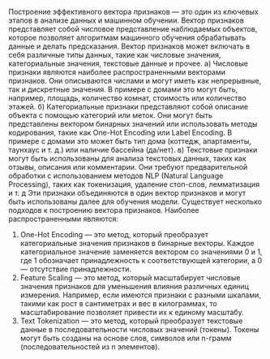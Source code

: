 Построение эффективного вектора признаков — это один из ключевых этапов в анализе данных и машинном обучении. 
Вектор признаков представляет собой числовое представление наблюдаемых объектов, которое позволяет алгоритмам машинного обучения 
обрабатывать данные и делать предсказания. Вектор признаков может включать в себя различные типы данных, такие как числовые значения, категориальные значения, 
текстовые данные и прочее.
а) Числовые признаки являются наиболее распространенными векторами признаков. Они описываются числами и могут иметь как непрерывные, 
так и дискретные значения. В примере с домами это могут быть, например, площадь, количество комнат, стоимость или количество этажей.
б) Категориальные признаки представляют собой описание объекта с помощью категорий или меток. Они могут быть представлены вектором бинарных 
значений или использовать методы кодирования, такие как One-Hot Encoding или Label Encoding. В примере с домами это может быть тип дома (коттедж, апартаменты, таунхаус и т. д.) или наличие бассейна (да/нет).
в) Текстовые признаки могут быть использованы для анализа текстовых данных, таких как отзывы, описания или комментарии. 
Они требуют предварительной обработки с использованием методов NLP (Natural Language Processing), таких как токенизация, 
удаление стоп-слов, лемматизация и т. д
Эти признаки объединяются в один вектор признаков и могут быть использованы далее для обучения модели.
Существует несколько подходов к построению вектора признаков. Наиболее распространенными являются:
1) One-Hot Encoding — это метод, который преобразует категориальные значения признаков в бинарные векторы. Каждое категориальное значение заменяется вектором со значениями 0 и 1, где 1 обозначает принадлежность к соответствующей категории, а 0 — отсутствие принадлежности. 
2) Feature Scaling — это метод, который масштабирует числовые значения признаков для уменьшения влияния различных единиц измерения. Например, если имеются признаки с разными шкалами, такими как рост в сантиметрах и вес в килограммах, то масштабирование позволяет привести их к единому масштабу.
3) Text Tokenization — это метод, который преобразует текстовые данные в последовательности числовых значений (токены). Токены могут быть созданы на основе слов, символов или n-грамм (последовательностей из n элементов). 